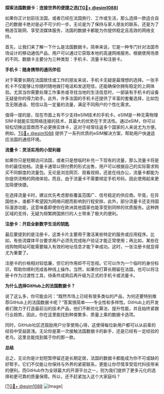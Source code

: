 **探索法国数据卡：连接世界的便捷之选[[TG💪+ @esim1088](https://t.me/s/esim1088)]**

如果你正计划前往法国，或者已经在法国旅行、工作或生活，那么选择一款适合自己的数据卡绝对是必不可少的一步。无论是为了保持与家人朋友的联系，还是为了畅游互联网、享受流媒体服务，法国的数据卡都能为你提供稳定且高效的网络支持。

首先，让我们来了解一下什么是法国数据卡。简单来说，它是一种专门针对法国市场设计的移动通信产品，用户可以通过它获取本地的高速网络服务。根据使用场景的不同，数据卡主要分为三种类型：手机卡、流量卡和注册卡。

**手机卡：随身携带的通讯伴侣**

对于需要长期在法国居住或工作的朋友来说，手机卡无疑是最理想的选择。一张手机卡不仅能够让你随时随地拨打电话和发送短信，还能确保你拥有稳定的上网体验。尤其当你需要处理工作事务或寻找当地的生活信息时，一部装有手机卡的设备无疑是你的得力助手。此外，许多法国的手机卡还提供了丰富的套餐选择，比如包含无限通话、短信以及一定量的流量，满足不同用户的个性化需求。

值得一提的是，现在市面上有不少支持eSIM技术的手机卡。eSIM是一种无需物理SIM卡就能实现网络连接的技术，其最大的优势在于灵活性。通过eSIM，你可以轻松切换运营商而不必更换实体卡，这对于经常往返多个国家的人来说尤为方便。例如，[TG💪+ @esim1088](https://t.me/s/esim1088) 提供了一系列优质的eSIM解决方案，帮助用户快速适应法国的通信环境。

**流量卡：灵活实用的小型利器**

如果你只是短期访问法国，或者只是想临时补充一下现有的流量，那么流量卡将是你的最佳拍档。流量卡通常以预付费的形式出售，用户可以根据自己的实际需求购买不同额度的流量包。无论是浏览网页、观看视频，还是在线办公，流量卡都能为你提供流畅的网络体验。而且，由于流量卡不需要绑定手机号码，因此使用起来更加简便快捷。

在选择流量卡时，建议优先考虑那些覆盖范围广、信号稳定的供应商。毕竟，在异国他乡，谁都不希望因为网络问题而影响到行程安排。此外，部分流量卡还支持国际漫游功能，这意味着即使你在欧洲其他国家也能享受到同样的优质服务。这种跨区域的支持，无疑为频繁跨国旅行的人士带来了极大的便利。

**注册卡：开启全新数字生活的钥匙**

最后要提到的是注册卡，这类卡片主要用于激活某些特定的服务或应用程序。比如，有些流媒体平台要求用户必须先完成账户验证才能正常使用；再比如，某些在线购物网站可能需要输入有效的地址信息才能下单成功。这时，一张注册卡就显得尤为重要了。

注册卡的价格相对较低廉，但它的作用却不可忽视。它可以作为一个临时的身份标识，帮助你顺利完成各种线上操作。当然，如果你打算长期留在法国，也可以将注册卡作为过渡性工具，待条件成熟后再升级为正式的手机卡或流量卡。

**为什么选择GitHub上的法国数据卡？**

说了这么多，你可能会问：“既然市场上已经有很多类似的产品，为何还要特别推荐GitHub上的法国数据卡呢？”答案很简单——专业性和多样性。GitHub上的开发者们致力于打造最前沿的技术产品，他们不断优化算法、提升性能，并且始终紧跟行业趋势。因此，你在这里能找到种类繁多、质量上乘的数据卡选项。

同时，GitHub社区还鼓励用户分享使用心得，这使得每位新用户都可以从前辈的经验中受益匪浅。无论你是第一次接触法国数据卡的新手，还是已经有一定经验的老鸟，这里总能找到属于你的那一款。

**总结**

总之，无论你是计划短暂停留还是长期定居，法国的数据卡都能成为你不可或缺的好帮手。它们不仅能让你保持与外界的紧密联系，更能让你尽情享受现代科技带来的便利。而GitHub作为全球最大的开源平台之一，则为我们提供了更多元化的选择和更可靠的质量保障。所以，还不赶紧加入这个大家庭吗？

[[TG💪+ @esim1088](https://t.me/s/esim1088) ![Image](https://i.postimg.cc/4NQfJmqS/Snipaste-2025-05-13-00-14-12.png)]